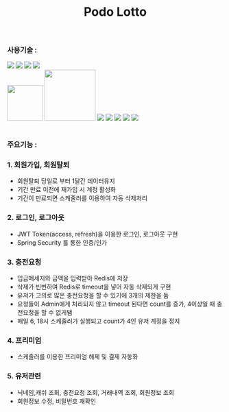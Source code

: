 <h1 align=center> Podo Lotto </h1><br/>

<h3> 사용기술 : </h3>
<div display=flex>
  <img src="https://img.shields.io/badge/Spring-6DB33F?style=for-the-badge&logo=Spring&logoColor=black">
  <img src="https://img.shields.io/badge/SpringSecurity-6DB33F?style=for-the-badge&logo=SpringSecurity&logoColor=black">
  <img src="https://img.shields.io/badge/Redis-DC382D?style=for-the-badge&logo=Redis&logoColor=black">
  <img src="https://img.shields.io/badge/Oracle-F80000?style=for-the-badge&logo=Oracle&logoColor=black"><br/>
  <img width="83cm" src="https://img.shields.io/badge/React-61DAFB?style=flat-square&logo=React&logoColor=white"/>
  <img width="119cm" src="https://img.shields.io/badge/JavaScript-F7DF1E?style=flat-square&logo=JavaScript&logoColor=white"/>
  <img src="https://img.shields.io/badge/TypeScript-3178C6?style=for-the-badge&logo=TypeScript&logoColor=white">
  <img src="https://img.shields.io/badge/HTML5-E34F26?style=for-the-badge&logo=HTML5&logoColor=black">
  <img src="https://img.shields.io/badge/CSS3-1572B6?style=for-the-badge&logo=CSS3&logoColor=black">
  <img src="https://img.shields.io/badge/Redux-764ABC?style=for-the-badge&logo=Redux&logoColor=black">
  <img src="https://img.shields.io/badge/StyledComponents-DB7093?style=for-the-badge&logo=StyledComponents&logoColor=black">
</div><br/>

### 주요기능 :
### 1. 회원가입, 회원탈퇴
- 회원탈퇴 당일로 부터 1달간 데이터유지
- 기간 만료 이전에 재가입 시 계정 활성화
- 기간이 만료되면 스케줄러를 이용하여 자동 삭제처리
### 2. 로그인, 로그아웃
- JWT Token(access, refresh)을 이용한 로그인, 로그아웃 구현
- Spring Security 를 통한 인증/인가
### 3. 충전요청
- 입금메세지와 금액을 입력받아 Redis에 저장
- 삭제가 빈번하여 Redis로 timeout을 넣어 자동 삭제되게 구현
- 유저가 고의로 많은 충전요청을 할 수 있기에 3개의 제한을 둠
- 요청들이 Admin에게 처리되지 않고 timeout 된다면 count를 증가, 4이상일 때 충전요청을 할 수 없게됌
- 매일 6, 18시 스케줄러가 실행되고 count가 4인 유저 계정을 정지
### 4. 프리미엄
- 스케줄러를 이용한 프리미엄 해제 및 결제 자동화
### 5. 유저관련
- 닉네임,캐쉬 조회, 충전요청 조회, 거래내역 조회, 회원정보 조회
- 회원정보 수정, 비밀번호 재확인
